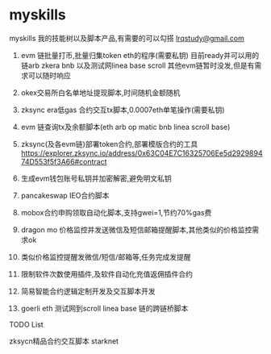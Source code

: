 # myskills
myskills
我的技能树以及脚本产品,有需要的可以勾搭 lrqstudy@gmail.com

1. evm 链批量打币,批量归集token eth的程序(需要私钥)
    目前ready并可以用的链arb zkera bnb 以及测试网linea base scroll
    其他evm链暂时没发,但是有需求可以随时响应
2. okex交易所白名单地址提现脚本,时间随机金额随机
3. zksync era低gas 合约交互tx脚本,0.0007eth单笔操作(需要私钥)
4. evm 链查询tx及余额脚本(eth arb op matic bnb linea scroll base)
5. zksync(及各evm链)部署token合约,部署模版合约的工具
    https://explorer.zksync.io/address/0x63C04E7C16325706Ee5d292989474D553f5f3A66#contract
    
7. 生成evm钱包账号私钥并加密解密,避免明文私钥
8. pancakeswap IEO合约脚本
9. mobox合约申购领取自动化脚本,支持gwei=1,节约70%gas费
10. dragon mo 价格监控并发送微信及短信邮箱提醒脚本,其他类似的价格监控需求ok
11. 类似价格监控提醒发微信/短信/邮箱等,任务完成发提醒
12. 限制软件次数使用插件,及软件自动化充值返佣插件合约
13. 简易智能合约逻辑定制开发及交互脚本开发
14. goerli eth 测试网到scroll linea base 链的跨链桥脚本

TODO List

zksycn精品合约交互脚本
starknet

